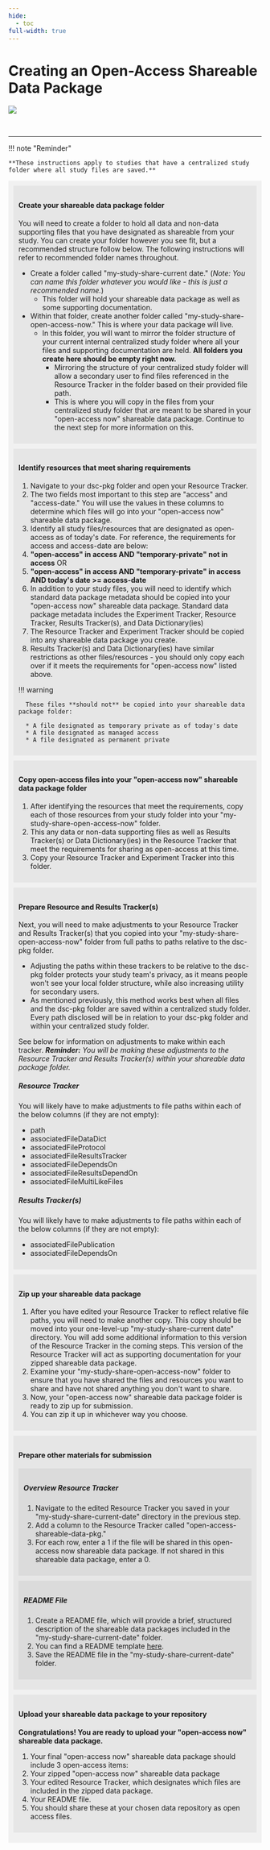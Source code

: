 ```yaml
---
hide:
  - toc
full-width: true
---
```


# Creating an Open-Access Shareable Data Package

  ![](../assets/prepare-sub-open.drawio)


<br>


---
!!! note "Reminder"

    **These instructions apply to studies that have a centralized study folder where all study files are saved.**


<div markdown="1" style="background-color:rgba(0, 0, 0, 0.0470588); text-align:left; vertical-align: top; padding:10px 10px;">


<div markdown="1" style="background-color:rgba(0, 0, 0, 0.0470588); text-align:left; vertical-align: top; padding:10px 10px; margin-bottom: 10px;">

#### Create your shareable data package folder

You will need to create a folder to hold all data and non-data supporting files that you have designated as shareable from your study. You can create your folder however you see fit, but a recommended structure follow below. The following instructions will refer to recommended folder names throughout.

* Create a folder called "my-study-share-current date." (*Note: You can name this folder whatever you would like - this is just a recommended name.*)
  * This folder will hold your shareable data package as well as some supporting documentation.
* Within that folder, create another folder called "my-study-share-open-access-now." This is where your data package will live. 
  * In this folder, you will want to mirror the folder structure of your current internal centralized study folder where all your files and supporting documentation are held. **All folders you create here should be empty right now.**
    * Mirroring the structure of your centralized study folder will allow a secondary user to find files referenced in the Resource Tracker in the folder based on their provided file path.
    * This is where you will copy in the files from your centralized study folder that are meant to be shared in your "open-access now" shareable data package. Continue to the next step for more information on this.

</div>

<div markdown="1" style="background-color:rgba(0, 0, 0, 0.0470588); text-align:left; vertical-align: top; padding:10px 10px; margin-bottom: 10px;">

#### Identify resources that meet sharing requirements

1. Navigate to your dsc-pkg folder and open your Resource Tracker. 
2. The two fields most important to this step are "access" and "access-date." You will use the values in these columns to determine which files will go into your "open-access now" shareable data package.
3. Identify all study files/resources that are designated as open-access as of today's date. For reference, the requirements for access and access-date are below:
  1. **"open-access" in access AND "temporary-private" not in access** OR
  2. **"open-access" in access AND "temporary-private" in access AND today's date >= access-date**
4. In addition to your study files, you will need to identify which standard data package metadata should be copied into your "open-access now" shareable data package. Standard data package metadata includes the Experiment Tracker, Resource Tracker, Results Tracker(s), and Data Dictionary(ies)
  1. The Resource Tracker and Experiment Tracker should be copied into any shareable data package you create.
  2. Results Tracker(s) and Data Dictionary(ies) have similar restrictions as other files/resources - you should only copy each over if it meets the requirements for "open-access now" listed above.

  !!! warning

      These files **should not** be copied into your shareable data package folder:
    
      * A file designated as temporary private as of today's date
      * A file designated as managed access
      * A file designated as permanent private

</div>

<div markdown="1" style="background-color:rgba(0, 0, 0, 0.0470588); text-align:left; vertical-align: top; padding:10px 10px; margin-bottom: 10px;">

#### Copy open-access files into your "open-access now" shareable data package folder

1. After identifying the resources that meet the requirements, copy each of those resources from your study folder into your "my-study-share-open-access-now" folder.
  1. This any data or non-data supporting files as well as Results Tracker(s) or Data Dictionary(ies) in the Resource Tracker that meet the requirements for sharing as open-access at this time.
2. Copy your Resource Tracker and Experiment Tracker into this folder.
        
</div>

<div markdown="1" style="background-color:rgba(0, 0, 0, 0.0470588); text-align:left; vertical-align: top; padding:10px 10px; margin-bottom: 10px;">

#### Prepare Resource and Results Tracker(s)

Next, you will need to make adjustments to your Resource Tracker and Results Tracker(s) that you copied into your "my-study-share-open-access-now" folder from full paths to paths relative to the dsc-pkg folder.

* Adjusting the paths within these trackers to be relative to the dsc-pkg folder protects your study team's privacy, as it means people won't see your local folder structure, while also increasing utility for secondary users.
* As mentioned previously, this method works best when all files and the dsc-pkg folder are saved within a centralized study folder. Every path disclosed will be in relation to your dsc-pkg folder and within your centralized study folder.

See below for information on adjustments to make within each tracker. ***Reminder:** You will be making these adjustments to the Resource Tracker and Results Tracker(s) within your shareable data package folder.*

##### Resource Tracker

You will likely have to make adjustments to file paths within each of the below columns (if they are not empty): 

* path
* associatedFileDataDict
* associatedFileProtocol
* associatedFileResultsTracker
* associatedFileDependsOn
* associatedFileResultsDependOn
* associatedFileMultiLikeFiles

##### Results Tracker(s)

You will likely have to make adjustments to file paths within each of the below columns (if they are not empty):

* associatedFilePublication
* associatedFileDependsOn

</div>

<div markdown="1" style="background-color:rgba(0, 0, 0, 0.0470588); text-align:left; vertical-align: top; padding:10px 10px; margin-bottom: 10px;">

#### Zip up your shareable data package

1. After you have edited your Resource Tracker to reflect relative file paths, you will need to make another copy. This copy should be moved into your one-level-up "my-study-share-current date" directory. You will add some additional information to this version of the Resource Tracker in the coming steps. This version of the Resource Tracker will act as supporting documentation for your zipped shareable data package.
2. Examine your "my-study-share-open-access-now" folder to ensure that you have shared the files and resources you want to share and have not shared anything you don't want to share.
3. Now, your "open-access now" shareable data package folder is ready to zip up for submission. 
  1. You can zip it up in whichever way you choose.

</div>

<div markdown="1" style="background-color:rgba(0, 0, 0, 0.0470588); text-align:left; vertical-align: top; padding:10px 10px; margin-bottom: 10px;">

#### Prepare other materials for submission

<div markdown="1" style="background-color:rgba(0, 0, 0, 0.0470588); text-align:left; vertical-align: top; padding:10px 10px; margin-bottom: 10px;">

##### Overview Resource Tracker

1. Navigate to the edited Resource Tracker you saved in your "my-study-share-current-date" directory in the previous step.
1. Add a column to the Resource Tracker called "open-access-shareable-data-pkg."
  2. For each row, enter a 1 if the file will be shared in this open-access now shareable data package. If not shared in this shareable data package, enter a 0.

</div>

<div markdown="1" style="background-color:rgba(0, 0, 0, 0.0470588); text-align:left; vertical-align: top; padding:10px 10px; margin-bottom: 10px;">

##### README File

1. Create a README file, which will provide a brief, structured description of the shareable data packages included in the "my-study-share-current-date" folder. 
  1. You can find a README template [here](readme.md).
2. Save the README file in the "my-study-share-current-date" folder.

</div>
</div>

<div markdown="1" style="background-color:rgba(0, 0, 0, 0.0470588); text-align:left; vertical-align: top; padding:10px 10px; margin-bottom: 10px;">

#### Upload your shareable data package to your repository

**Congratulations! You are ready to upload your "open-access now" shareable data package.**

1. Your final "open-access now" shareable data package should include 3 open-access items:
  1. Your zipped "open-access now" shareable data package
  2. Your edited Resource Tracker, which designates which files are included in the zipped data package.
  3. Your README file.
2. You should share these at your chosen data repository as open access files.

</div>
</div>

